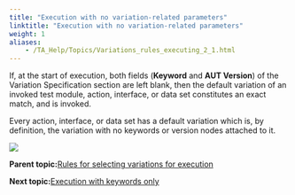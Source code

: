 ```yaml
--- 
title: "Execution with no variation-related parameters"
linktitle: "Execution with no variation-related parameters"
weight: 1
aliases: 
    - /TA_Help/Topics/Variations_rules_executing_2_1.html
---
```


If, at the start of execution, both fields \(**Keyword** and **AUT Version**\) of the Variation Specification section are left blank, then the default variation of an invoked test module, action, interface, or data set constitutes an exact match, and is invoked.

Every action, interface, or data set has a default variation which is, by definition, the variation with no keywords or version nodes attached to it.

![](/images//Images/ug_systemtree28.png)

**Parent topic:**[Rules for selecting variations for execution](/TA_Help/Topics/Variations_rules_executing_2.html)

**Next topic:**[Execution with keywords only](/TA_Help/Topics/Variations_rules_executing_2_2.html)

